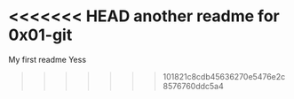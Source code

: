 <<<<<<< HEAD
another readme for 0x01-git
=======
My first readme
Yess
>>>>>>> 101821c8cdb45636270e5476e2c8576760ddc5a4
